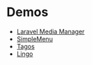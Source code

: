 # Demos

- [Laravel Media Manager](https://github.com/ctf0/demos/tree/media-manager)
- [SimpleMenu](https://github.com/ctf0/demos/tree/simple-menu)
- [Tagos](https://github.com/ctf0/demos/tree/tagos)
- [Lingo](https://github.com/ctf0/demos/tree/lingo)
